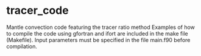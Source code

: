 # tracer_code
Mantle convection code featuring the tracer ratio method
Examples of how to compile the code using gfortran and ifort are included in the make file (Makefile). Input parameters must be specified in the file main.f90 before compilation.
